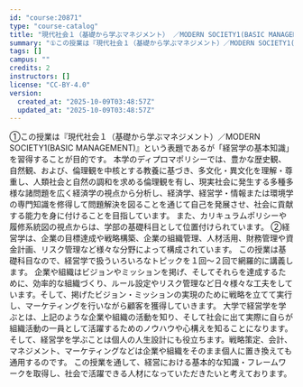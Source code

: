 ```yaml
---
id: "course:20871"
type: "course-catalog"
title: "現代社会１（基礎から学ぶマネジメント） ／MODERN SOCIETY1(BASIC MANAGEMENT)"
summary: "①この授業は『現代社会１（基礎から学ぶマネジメント）／MODERN SOCIETY1(BASIC MANAGEMENT)』という表題であるが「経営学の基本知識」を習得することが目的です。 本学のディプロマポリシーでは、豊かな歴史観、自然観、…"
tags: []
campus: ""
credits: 2
instructors: []
license: "CC-BY-4.0"
version:
  created_at: "2025-10-09T03:48:57Z"
  updated_at: "2025-10-09T03:48:57Z"
---
```

①この授業は『現代社会１（基礎から学ぶマネジメント）／MODERN SOCIETY1(BASIC MANAGEMENT)』という表題であるが「経営学の基本知識」を習得することが目的です。 本学のディプロマポリシーでは、豊かな歴史観、自然観、および、倫理観を中核とする教養に基づき、多文化・異文化を理解・尊重し、人類社会と自然の調和を求める倫理観を有し、現実社会に発生する多種多様な諸問題を広く経済学の視点から分析し、経済学、経営学・情報または環境学の専門知識を修得して問題解決を図ることを通じて自己を発展させ、社会に貢献する能力を身に付けることを目指しています。 また、カリキュラムポリシーや履修系統図の視点からは、学部の基礎科目として位置付けられています。 ②経営学は、企業の目標達成や戦略構築、企業の組織管理、人材活用、財務管理や資金計画、リスク管理など様々な分野によって構成されています。 この授業は基礎科目なので、経営学で扱ういろいろなトピックを１回～２回で網羅的に講義します。 企業や組織はビジョンやミッションを掲げ、そしてそれらを達成するために、効率的な組織づくり、ルール設定やリスク管理など日々様々な工夫をしています。そして、掲げたビジョン・ミッションの実現のために戦略を立てて実行し、マーケティングを行いながら顧客を獲得していきます。 大学で経営学を学ぶとは、上記のような企業や組織の活動を知り、そして社会に出て実際に自らが組織活動の一員として活躍するためのノウハウや心構えを知ることになります。 そして、経営学を学ぶことは個人の人生設計にも役立ちます。戦略策定、会計、マネジメント、マーケティングなどは企業や組織をそのまま個人に置き換えても通用するのです。 この授業を通して、経営における基本的な知識・フレームワークを取得し、社会で活躍できる人材になっていただきたいと考えております。
